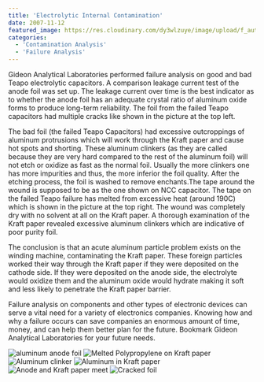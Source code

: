 ```yaml
---
title: 'Electrolytic Internal Contamination'
date: 2007-11-12
featured_image: https://res.cloudinary.com/dy3wlzuye/image/upload/f_auto,c_scale,w_250/v1/GideonLabs/aluminum-anode-foil.jpg
categories:
  - 'Contamination Analysis'
  - 'Failure Analysis'
---
```


Gideon Analytical Laboratories performed failure analysis on good and bad Teapo electrolytic capacitors. A comparison leakage current test of the anode foil was set up. The leakage current over time is the best indicator as to whether the anode foil has an adequate crystal ratio of aluminum oxide forms to produce long-term reliability. The foil from the failed Teapo capacitors had multiple cracks like shown in the picture at the top left.

The bad foil (the failed Teapo Capacitors) had excessive outcroppings of aluminum protrusions which will work through the Kraft paper and cause hot spots and shorting. These aluminum clinkers (as they are called because they are very hard compared to the rest of the aluminum foil) will not etch or oxidize as fast as the normal foil. Usually the more clinkers one has more impurities and thus, the more inferior the foil quality. After the etching process, the foil is washed to remove enchants.The tape around the wound is supposed to be as the one shown on NCC capacitor. The tape on the failed Teapo failure has melted from excessive heat (around 190C) which is shown in the picture at the top right. The wound was completely dry with no solvent at all on the Kraft paper. A thorough examination of the Kraft paper revealed excessive aluminum clinkers which are indicative of poor purity foil.

The conclusion is that an acute aluminum particle problem exists on the winding machine, contaminating the Kraft paper. These foreign particles worked their way through the Kraft paper if they were deposited on the cathode side. If they were deposited on the anode side, the electrolyte would oxidize them and the aluminum oxide would hydrate making it soft and less likely to penetrate the Kraft paper barrier.

Failure analysis on components and other types of electronic devices can serve a vital need for a variety of electronics companies. Knowing how and why a failure occurs can save companies an enormous amount of time, money, and can help them better plan for the future. Bookmark Gideon Analytical Laboratories for your future needs.

![aluminum anode foil](https://res.cloudinary.com/dy3wlzuye/image/upload/f_auto,c_scale,w_300/GideonLabs/aluminum-anode-foil.jpg 'Aluminum Anode Foil')
![Melted Polypropylene on Kraft paper](https://res.cloudinary.com/dy3wlzuye/image/upload/f_auto,c_scale,w_300/GideonLabs/melted-polypropylene-on-Kraft-paper.jpg 'Melted Polypropylene on Kraft paper')
![Aluminum clinker](https://res.cloudinary.com/dy3wlzuye/image/upload/f_auto,c_scale,w_300/GideonLabs/Aluminum-clinker.jpg 'Aluminum clinker')
![Aluminum in Kraft paper](https://res.cloudinary.com/dy3wlzuye/image/upload/f_auto,c_scale,w_300/GideonLabs/aluminum-in-Kraft-paper.jpg 'Aluminum in Kraft paper')
![Anode and Kraft paper meet](https://res.cloudinary.com/dy3wlzuye/image/upload/f_auto,c_scale,w_300/GideonLabs/Anode-and-Kraft-paper-meet.jpg 'Anode and Kraft paper meet')
![Cracked foil](https://res.cloudinary.com/dy3wlzuye/image/upload/f_auto,c_scale,w_300/GideonLabs/cracked-foil.jpg 'Cracked foil')
